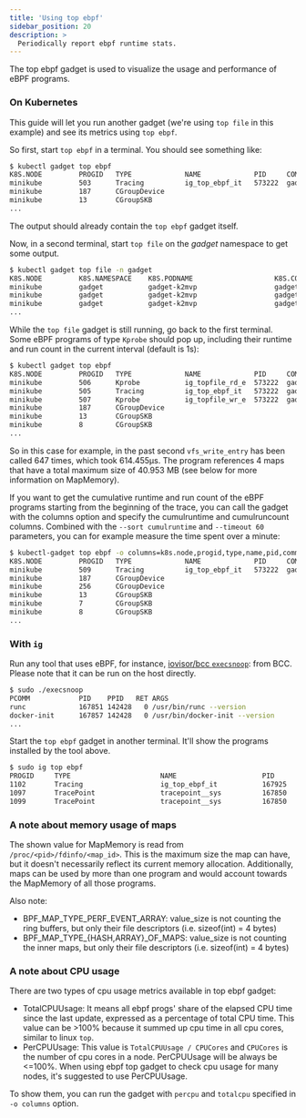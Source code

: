 ```yaml
---
title: 'Using top ebpf'
sidebar_position: 20
description: >
  Periodically report ebpf runtime stats.
---
```


The top ebpf gadget is used to visualize the usage and performance of eBPF programs.

### On Kubernetes

This guide will let you run another gadget (we're using `top file` in this example) and see its metrics
using `top ebpf`.

So first, start `top ebpf` in a terminal. You should see something like:

```bash
$ kubectl gadget top ebpf
K8S.NODE         PROGID   TYPE             NAME             PID     COMM                      RUNTIME   RUNCOUNT      MAPMEMORY MAPCOUNT
minikube         503      Tracing          ig_top_ebpf_it   573222  gadgettracerman           54.09µs       1069            12B        1
minikube         187      CGroupDevice                                                        2.292µs          1             0B        0
minikube         13       CGroupSKB                                                                0s          0             0B        0
...
```

The output should already contain the `top ebpf` gadget itself.

Now, in a second terminal, start `top file` on the _gadget_ namespace to get some output.

```bash
$ kubectl gadget top file -n gadget
K8S.NODE         K8S.NAMESPACE    K8S.PODNAME                    K8S.CONTAINERNAME PID     COMM             READS  WRITES R_KB    W_KB    T FILE
minikube         gadget           gadget-k2mvp                   gadget            575955  runc:[2:INIT]    1      0      0       0       R cap_last_cap
minikube         gadget           gadget-k2mvp                   gadget            575955  runc:[2:INIT]    2      0      8       0       R group
minikube         gadget           gadget-k2mvp                   gadget            575955  gadgettracerman  2      0      8       0       R UTC
...
```

While the `top file` gadget is still running, go back to the first terminal.
Some eBPF programs of type `Kprobe` should pop up, including their runtime and run count in the current interval
(default is 1s):

```bash
$ kubectl gadget top ebpf
K8S.NODE         PROGID   TYPE             NAME             PID     COMM                      RUNTIME   RUNCOUNT      MAPMEMORY MAPCOUNT
minikube         506      Kprobe           ig_topfile_rd_e  573222  gadgettracerman         824.589µs       2076       40.95MiB        4
minikube         505      Tracing          ig_top_ebpf_it   573222  gadgettracerman          47.171µs       1103            12B        1
minikube         507      Kprobe           ig_topfile_wr_e  573222  gadgettracerman         609.645µs        836       40.95MiB        4
minikube         187      CGroupDevice                                                        4.417µs          2             0B        0
minikube         13       CGroupSKB                                                                0s          0             0B        0
minikube         8        CGroupSKB                                                                0s          0             0B        0
...
```

So in this case for example, in the past second `vfs_write_entry` has been called 647 times, which took 614.455µs.
The program references 4 maps that have a total maximum size of 40.953 MB (see below for more information on MapMemory).

If you want to get the cumulative runtime and run count of the eBPF programs starting from the beginning of the trace,
you can call the gadget with the columns option and specify the cumulruntime and cumulruncount columns.
Combined with the `--sort cumulruntime` and `--timeout 60` parameters, you can for example measure the time spent
over a minute:

```bash
$ kubectl-gadget top ebpf -o columns=k8s.node,progid,type,name,pid,comm,cumulruntime,cumulruncount --sort cumulruntime --timeout 60
K8S.NODE         PROGID   TYPE             NAME             PID     COMM                 CUMULRUNTIME CUMULRUNCOUNT
minikube         509      Tracing          ig_top_ebpf_it   573222  gadgettracerman        1.265693ms         15879
minikube         187      CGroupDevice                                                       40.795µs            48
minikube         256      CGroupDevice                                                        5.834µs             2
minikube         13       CGroupSKB                                                                0s             0
minikube         7        CGroupSKB                                                                0s             0
minikube         8        CGroupSKB                                                                0s             0
...
```

### With `ig`

Run any tool that uses eBPF, for instance, [iovisor/bcc `execsnoop`](https://github.com/iovisor/bcc/blob/v0.26.0/libbpf-tools/execsnoop.bpf.c): from BCC. Please note that it can be run on the host directly.


```bash
$ sudo ./execsnoop
PCOMM            PID    PPID   RET ARGS
runc             167851 142428   0 /usr/bin/runc --version
docker-init      167857 142428   0 /usr/bin/docker-init --version
...
```

Start the `top ebpf` gadget in another terminal. It'll show the programs installed by the tool above.

```bash
$ sudo ig top ebpf
PROGID     TYPE                      NAME                     PID                      COMM                          RUNTIME RUNCOUNT                   MAPMEMORY MAPCOUNT
1102       Tracing                   ig_top_ebpf_it           167925                   ig                          299.054µs 5534                            4KiB 1
1097       TracePoint                tracepoint__sys          167850                   execsnoop                    25.055µs 2                           75.48MiB 3
1099       TracePoint                tracepoint__sys          167850                   execsnoop                    23.629µs 2                           75.48MiB 4
```

### A note about memory usage of maps

The shown value for MapMemory is read from `/proc/<pid>/fdinfo/<map_id>`.
This is the maximum size the map can have, but it doesn't necessarily reflect its current memory allocation. Additionally, maps can
be used by more than one program and would account towards the MapMemory of all those programs.

Also note:
* BPF_MAP_TYPE_PERF_EVENT_ARRAY: value_size is not counting the ring buffers, but only their file descriptors (i.e. sizeof(int) = 4 bytes)
* BPF_MAP_TYPE_{HASH,ARRAY}_OF_MAPS: value_size is not counting the inner maps, but only their file descriptors (i.e. sizeof(int) = 4 bytes)

### A note about CPU usage

There are two types of cpu usage metrics available in top ebpf gadget:
* TotalCPUUsage: It means all ebpf progs' share of the elapsed CPU time since the last update, expressed as a percentage of total CPU time. This value can be >100% because it summed up cpu time in all cpu cores, similar to linux `top`.
* PerCPUUsage: This value is `TotalCPUUsage / CPUCores` and `CPUCores` is the number of cpu cores in a node. PerCPUUsage will be always be <=100%. When using ebpf top gadget to check cpu usage for many nodes, it's suggested to use PerCPUUsage.

To show them, you can run the gadget with `percpu` and `totalcpu` specified in `-o columns` option.
